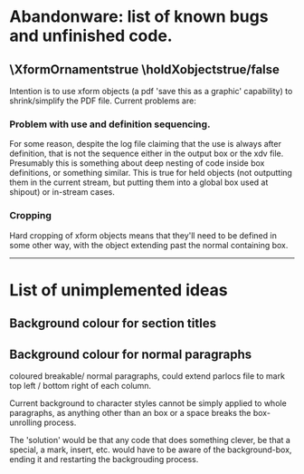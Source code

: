 # Abandonware: list of known bugs and unfinished code.

## \XformOrnamentstrue \holdXobjectstrue/false
Intention is to use xform objects (a pdf 'save this as a graphic' capability)
to shrink/simplify the PDF file.  Current problems are:

### Problem with use and definition sequencing.

 For some reason, despite the log file claiming that the use is 
always after definition, that is not the sequence either in the output box or the xdv file. 
Presumably this is something about deep nesting of code inside box definitions, or something similar.
This is true for held objects (not outputting them in the current stream, but putting them into a global box
used at shipout) or in-stream cases.

### Cropping
Hard cropping of xform objects means that they'll need to be
defined in some other way, with the object 
extending past the normal containing box.

----------------


# List of unimplemented ideas

## Background colour  for section titles
## Background colour for normal paragraphs
coloured breakable/ normal paragraphs, could extend parlocs file to mark top left / bottom right of each column.

Current background to character styles cannot be simply applied to whole paragraphs, as anything other than an 
box or a space breaks the box-unrolling process.

The 'solution' would be that any code that does something clever, be that a
special, a mark, insert, etc. would have to be aware of the background-box,
ending it and restarting the backgrouding process.

